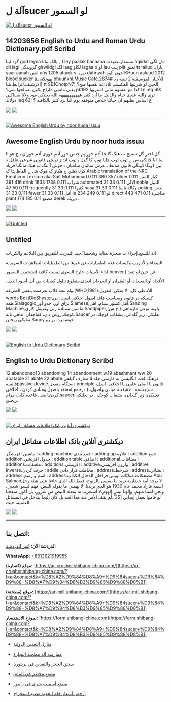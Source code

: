 # آلة لsucer لو السمور

<a href="https://swt.shibang-china.com/?l=ar&img&k=%D8%A2%D9%84%D8%A9+%D9%84sucer+%D9%84%D9%88+%D8%A7%D9%84%D8%B3%D9%85%D9%88%D8%B1" target="_blank">![آلة لsucer لو السمور](http://static.shibang-china.com/all-800x300/1235.jpg)</a>

## 14203656 English to Urdu and Roman Urdu Dictionary.pdf Scribd
گود لینا god leyna لے پالک بنانا ley paalak banaana مستعار.عقیدت âqiidat دل لگی dil lagi گرویدگی girwiidgi لگ laag لگاؤ lagaa&#39;o لو lau پیت piit تعلق ta^alluq یارانہ yaar aanah انس uñs 1205 attack v.دہریہ dahriyah.خون آلود KHuun aaluud 2012 blood sucker a.پھونکنی phuuñkni.Music Cafe.للأخبار الموسيقية 2 تنبيه رد #2874 [الارشيف.الرابط هنا (t SE1OhotpN7) الحين لو شريتها المكسب للاذاعه نفسها صح؟ يعني مامتي ماراح يكون بصالحها شي؟ pb192 اذا كذا مع نفسهم مابي اشتريها :eq 69: ترى والله عندي حياة والدليل ما أرد كثير ههههههههههه الله يعينكن مود ولانا مساكين ذولاك :eq 63: ع اساس بظنهم ان حياتنا خلاص متوقفه يوم اننا نرد كثير بالكافيه ؟


<a href="https://whatsapp.shibangsoft.com/WhatsApp.php" target="_blank" title="WhatsApp">![](http://static.shibang-china.com/icon/whatsapp.png)</a> <a href="https://swt.shibang-china.com/?l=ar&icon&k=%D8%A2%D9%84%D8%A9+%D9%84sucer+%D9%84%D9%88+%D8%A7%D9%84%D8%B3%D9%85%D9%88%D8%B1" target="_blank">![](http://static.shibang-china.com/icon/chat-ar.png)</a>

---

<a href="https://swt.shibang-china.com/?l=ar&img&k=%D8%A2%D9%84%D8%A9+%D9%84sucer+%D9%84%D9%88+%D8%A7%D9%84%D8%B3%D9%85%D9%88%D8%B1" target="_blank">![Awesome English Urdu by noor huda issuu](http://static.shibang-china.com/all-800x300/433.jpg)</a>

## Awesome English Urdu by noor huda issuu
گل اختر گل تسبیح ب ھنگ گانجا آدم خور ہم جنس خور آدم خوری آدم خوران ہ چ ھو ٹا سا ڈبا چالکی س ے توپ توپ چلنا توپ کا گول ہ توپ انداز توپچی قانونی شرعی عاقل ذ ہین ڈونگا ڈونگی قانون ضابط ہ عرش سائبان شامیان ہ خوش آ ہنگ ب ھیک مانگنا فریاد کرنا ڈھلن ج ھکاؤ ک ھوک ھل ے الفاظ ہٹا ک.Arabic translation of the NRC Emoticon Lexicon aka Saif Mohammad.0.111 380 357 older كبار السن 0.111 416 391 drink شراب 0.111 1738 1633 automated الآلي 0.111 33 31 noble النبيل 0.111 50 47 frequently كثيرا 0.111 33 31 nasa وكالة ناسا 0.111 33 31 poking بدس 0.111 33 31 fewer أقل 0.111 33 31 le لو 0.111 249 234 direct مباشرة 0.11 471 443 plant مصنع 0.11 185 174 derek ديريك.


<a href="https://whatsapp.shibangsoft.com/WhatsApp.php" target="_blank" title="WhatsApp">![](http://static.shibang-china.com/icon/whatsapp.png)</a> <a href="https://swt.shibang-china.com/?l=ar&icon&k=%D8%A2%D9%84%D8%A9+%D9%84sucer+%D9%84%D9%88+%D8%A7%D9%84%D8%B3%D9%85%D9%88%D8%B1" target="_blank">![](http://static.shibang-china.com/icon/chat-ar.png)</a>

---

<a href="https://swt.shibang-china.com/?l=ar&img&k=%D8%A2%D9%84%D8%A9+%D9%84sucer+%D9%84%D9%88+%D8%A7%D9%84%D8%B3%D9%85%D9%88%D8%B1" target="_blank">![Untitled](http://static.shibang-china.com/all-800x300/1279.jpg)</a>

## Untitled
ﺎﻟﺔ ﻟﻠﻨﺴﺞ.ﺇﺟﺮﺍﺀﺍﺕ ﻣﻨﺠﺰﺓ ﺑﻌﻨﺎﻳﺔ ﻭﺷﺨﺼﺎﹰ.ﺟﻴﺪ ﺍﻟﺘﺪﺭﻳﺐ ﻟﻠﺘﻔﺮﻳﻖ ﺑﲔ ﺍﻟﺒﻼﻋﻢ ﻭﺍﻟﻜﺮﻳﺎﺕ ﺍﻟﺒﻴﻀﺎﺀ ﻭﺍﻷﺗﺎﺭﻳﻒ ﻭﻛﻴﺴﺎﺕ ﻫﺬﻩ ﺍﻟﻄﻔﻴﻠﻴﺎﺕ.ﻋﻦ ﻏﲑﻫﺎ ﻣﻦ ﺍﻟﻄﻔﻴﻠﻴﺎﺕ.ﺍﻟﺘﻈﺎﻫﺮﺍﺕ ﺍﻟﺴﺮﻳﺮﻳﺔ ﻟﺪﺍﺀ ﺍﻷﻣﻴﺒﺎﺕ ﺧﺎﺭﺝ ﺍﳌﻌﻮﻱ ﻟﻴﺴﺖ ﻛﺎﻓﻴﺔ ﻟﺘﺸﺨﻴﺺ.ﺍﻟﺴﻤﻮﺭ beaver.) ﰲ ﺣﲔ ﱂ ﺗﻨﻌﺪ ﺍﻷﻗﺪﺍﺩ ﺃﻭ.ﺍﻟﻘﺒﻴﻌﺎﺕ ﺃﻭ ﺍﻟﻔﺌﺮﺍﻥ ﺃﻭ ﺍﳉﺮﺫﺍﻥ.ﺍﻧﻌﺪﻯ.ﻣﺘﻄﻮﻉ ﺗﻨﺎﻭﻝ ﻛﻴﺴﺎﺕ ﻣﻦ ﺃﻳﻞ ﺃﺳﻮﺩ ﺍﻟﺬﻳﻞ، ﻭﱂ ﺗﻨﻌﺪ.ﻛﻼﺏ ﺗﻌﺮﺿﺖ ﺑﻨﻔﺲ ﺍﻟﻄﺮﻳﻘﺔ.(WHO,1981).ﻋﻠﻰ ﻛﻞ.: ﻻ ﳝﻜﻦ ﺍﻟﺘﻌﻮﻳﻞ.All words BestDicShyster,كسيكه‌ در قانون‌ وسياست‌ فاقد اصول‌ اخلاقي‌ است‌، بي‌ همه‌.Sialagogic,بزاق‌ اور، خدو اور.Siamese,اهل‌ كشور سيام‌، اهل‌.Sanding Machine,ماشين‌ سنباده‌ زني‌ وصيقل‌ كاري‌.Sandpiper,(ج‌.ش‌.) يلوه‌، نوعي‌ مارماهي‌ كوچك‌.روغن‌ دان‌، كماجدان‌، ماهي‌ تابه‌.Saucer,نعلبكي‌، زير گلداني‌، بشقاب‌ كوچك‌، در نعلبكي‌ ريختن‌.Saucy,خوشمزه‌، پر رو.


<a href="https://whatsapp.shibangsoft.com/WhatsApp.php" target="_blank" title="WhatsApp">![](http://static.shibang-china.com/icon/whatsapp.png)</a> <a href="https://swt.shibang-china.com/?l=ar&icon&k=%D8%A2%D9%84%D8%A9+%D9%84sucer+%D9%84%D9%88+%D8%A7%D9%84%D8%B3%D9%85%D9%88%D8%B1" target="_blank">![](http://static.shibang-china.com/icon/chat-ar.png)</a>

---

<a href="https://swt.shibang-china.com/?l=ar&img&k=%D8%A2%D9%84%D8%A9+%D9%84sucer+%D9%84%D9%88+%D8%A7%D9%84%D8%B3%D9%85%D9%88%D8%B1" target="_blank">![English to Urdu Dictionary Scribd](http://static.shibang-china.com/all-800x300/632.jpg)</a>

## English to Urdu Dictionary Scribd
12 abandoned13 abandoning 14 abandonment w.19 abashment ww 20 abatable 21 abate 22 abate.فرهنگ لغت انگلیسی به فارسی جلد 4 معارف گیاهی قائمیهpassive device.دستگاه منفعل.principle.قانون یا اصلی علمی یا اخلاقی، اصل، سرچشمه ، حقیقت، مبادی واصول، ( درجمع )معتقد باصول ومبادی کردن ، اخلاقی کردن.اصل، قاعده کلی، مرام.saucer.نعلبکی، زیر گلدانی، بشقاب کوچک ، در نعلبکی ریختن.


<a href="https://whatsapp.shibangsoft.com/WhatsApp.php" target="_blank" title="WhatsApp">![](http://static.shibang-china.com/icon/whatsapp.png)</a> <a href="https://swt.shibang-china.com/?l=ar&icon&k=%D8%A2%D9%84%D8%A9+%D9%84sucer+%D9%84%D9%88+%D8%A7%D9%84%D8%B3%D9%85%D9%88%D8%B1" target="_blank">![](http://static.shibang-china.com/icon/chat-ar.png)</a>

---

<a href="https://swt.shibang-china.com/?l=ar&img&k=%D8%A2%D9%84%D8%A9+%D9%84sucer+%D9%84%D9%88+%D8%A7%D9%84%D8%B3%D9%85%D9%88%D8%B1" target="_blank">![دیکشنری آنلاین بانک اطلاعات مشاغل ایران](http://static.shibang-china.com/all-800x300/481.jpg)</a>

## دیکشنری آنلاین بانک اطلاعات مشاغل ایران
ماشين افزيشگر : adding machine.جمع بندي : adding up.علاوه : addition.جمع : addition.جدول افزيشي : addition table.اضافي : additional.مضافات : additions.ملحقات : additions.افزيشي : additive.وارون افزيشي : additive inverse.خرف کردن : addle.مخاطب قرار دادن : address.سرخط : address.نشاني : address.اسم و رسم : address.مضحكات مبكيّات لويس فراخان الدجال الكذاب Abu Salmanلا يوجد أمة حضارية تريد ما يسمى بالزنوج، فقط الله الذي جاءنا على هيئة رجل اسمه فاراد محمد عام 1930 هو الذي يريدنا، لا يهمني ما يقوله البيض، فهم ليسوا شعبي، ونحن لسنا منهم، وإلهنا ليس إلههم.لا أستغرب ما يفعله البيض من شرور، بل أكون متعجبا لو قاموا بعمل إيجابي [35].لم يقف الأمر عند هذا الحد بل كان إليجا يتدخل في المسائل العلمية، حيث.


<a href="https://whatsapp.shibangsoft.com/WhatsApp.php" target="_blank" title="WhatsApp">![](http://static.shibang-china.com/icon/whatsapp.png)</a> <a href="https://swt.shibang-china.com/?l=ar&icon&k=%D8%A2%D9%84%D8%A9+%D9%84sucer+%D9%84%D9%88+%D8%A7%D9%84%D8%B3%D9%85%D9%88%D8%B1" target="_blank">![](http://static.shibang-china.com/icon/chat-ar.png)</a>

---
## اتصل بنا:

**الدردشة الآن:** [انقر للدردشة](https://swt.shibang-china.com?l=ar&contact&k=%D8%A2%D9%84%D8%A9+%D9%84sucer+%D9%84%D9%88+%D8%A7%D9%84%D8%B3%D9%85%D9%88%D8%B1)

**WhatsApp:**  [+8613621919955](https://whatsapp.shibangsoft.com/WhatsApp.php)

**موقع (كسارة):** [https://ar-crusher.shibang-china.com/](https://ar-crusher.shibang-china.com/?l=ar&contact&k=%D8%A2%D9%84%D8%A9+%D9%84sucer+%D9%84%D9%88+%D8%A7%D9%84%D8%B3%D9%85%D9%88%D8%B1)

**موقع (مطحنة):** [https://ar-mill.shibang-china.com/](https://ar-mill.shibang-china.com/?l=ar&contact&k=%D8%A2%D9%84%D8%A9+%D9%84sucer+%D9%84%D9%88+%D8%A7%D9%84%D8%B3%D9%85%D9%88%D8%B1)

**نموذج الاستفسار:** [https://form.shibang-china.com](https://form.shibang-china.com?l=ar&contact&k=%D8%A2%D9%84%D8%A9+%D9%84sucer+%D9%84%D9%88+%D8%A7%D9%84%D8%B3%D9%85%D9%88%D8%B1)

* [منازل التعدين الدولية](../30/%D9%85%D9%86%D8%A7%D8%B2%D9%84%20%D8%A7%D9%84%D8%AA%D8%B9%D8%AF%D9%8A%D9%86%20%D8%A7%D9%84%D8%AF%D9%88%D9%84%D9%8A%D8%A9.md)

* [ممارسة آلة مطحنة التجارة](../28/%D9%85%D9%85%D8%A7%D8%B1%D8%B3%D8%A9%20%D8%A2%D9%84%D8%A9%20%D9%85%D8%B7%D8%AD%D9%86%D8%A9%20%D8%A7%D9%84%D8%AA%D8%AC%D8%A7%D8%B1%D8%A9.md)

* [سحق الحجر والتعدين في بريتوريا](../29/%D8%B3%D8%AD%D9%82%20%D8%A7%D9%84%D8%AD%D8%AC%D8%B1%20%D9%88%D8%A7%D9%84%D8%AA%D8%B9%D8%AF%D9%8A%D9%86%20%D9%81%D9%8A%20%D8%A8%D8%B1%D9%8A%D8%AA%D9%88%D8%B1%D9%8A%D8%A7.md)

* [مصنع محطم في ألمانيا](../27/%D9%85%D8%B5%D9%86%D8%B9%20%D9%85%D8%AD%D8%B7%D9%85%20%D9%81%D9%8A%20%D8%A3%D9%84%D9%85%D8%A7%D9%86%D9%8A%D8%A7.md)

* [مصنع أسمنت شري في رايبور](../27/%D9%85%D8%B5%D9%86%D8%B9%20%D8%A3%D8%B3%D9%85%D9%86%D8%AA%20%D8%B4%D8%B1%D9%8A%20%D9%81%D9%8A%20%D8%B1%D8%A7%D9%8A%D8%A8%D9%88%D8%B1.md)

* [أرخص أسعار خام الحديد مصنع استخراج](../29/%D8%A3%D8%B1%D8%AE%D8%B5%20%D8%A3%D8%B3%D8%B9%D8%A7%D8%B1%20%D8%AE%D8%A7%D9%85%20%D8%A7%D9%84%D8%AD%D8%AF%D9%8A%D8%AF%20%D9%85%D8%B5%D9%86%D8%B9%20%D8%A7%D8%B3%D8%AA%D8%AE%D8%B1%D8%A7%D8%AC.md)